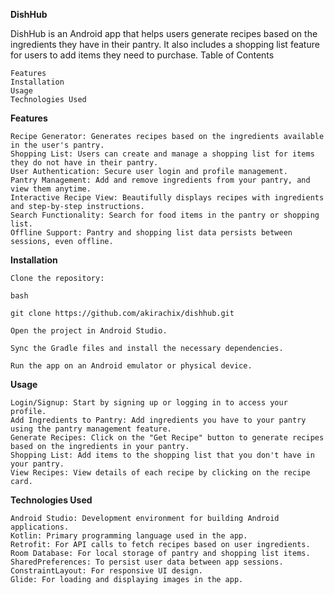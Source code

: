 **DishHub**

DishHub is an Android app that helps users generate recipes based on the ingredients they have in their pantry. It also includes a shopping list feature for users to add items they need to purchase.
Table of Contents

    Features
    Installation
    Usage
    Technologies Used
   

**Features**

    Recipe Generator: Generates recipes based on the ingredients available in the user's pantry.
    Shopping List: Users can create and manage a shopping list for items they do not have in their pantry.
    User Authentication: Secure user login and profile management.
    Pantry Management: Add and remove ingredients from your pantry, and view them anytime.
    Interactive Recipe View: Beautifully displays recipes with ingredients and step-by-step instructions.
    Search Functionality: Search for food items in the pantry or shopping list.
    Offline Support: Pantry and shopping list data persists between sessions, even offline.

**Installation**

    Clone the repository:

    bash

    git clone https://github.com/akirachix/dishhub.git

    Open the project in Android Studio.

    Sync the Gradle files and install the necessary dependencies.

    Run the app on an Android emulator or physical device.

**Usage**

    Login/Signup: Start by signing up or logging in to access your profile.
    Add Ingredients to Pantry: Add ingredients you have to your pantry using the pantry management feature.
    Generate Recipes: Click on the "Get Recipe" button to generate recipes based on the ingredients in your pantry.
    Shopping List: Add items to the shopping list that you don't have in your pantry.
    View Recipes: View details of each recipe by clicking on the recipe card.

**Technologies Used**

    Android Studio: Development environment for building Android applications.
    Kotlin: Primary programming language used in the app.
    Retrofit: For API calls to fetch recipes based on user ingredients.
    Room Database: For local storage of pantry and shopping list items.
    SharedPreferences: To persist user data between app sessions.
    ConstraintLayout: For responsive UI design.
    Glide: For loading and displaying images in the app.


